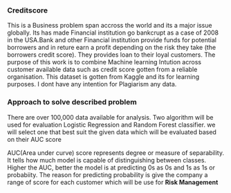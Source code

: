 ### Creditscore 

This is a Business problem span accross the world and its a major issue globally. Its has made Financial institution go bankcrupt as a case of 2008 in the USA.Bank and other Financial institution provide funds for potential borrowers and in reture earn a profit depending on the risk they take (the borrowers credit score). They provides loan to their loyal customers. The purpose of this work is to combine Machine learning Intution across customer available data such as credit score gotten from a reliable organisation. This dataset is gotten from Kaggle and its for learning purposes. I dont have any intention for Plagiarism any data.

### Approach to solve described problem

There are over 100,000 data available for analysis. Two algorithm will be used for evaluation Logistic Regression and Random Forest classifier. we will select one that best suit the given data which will be evaluated based on their AUC score

AUC(Area under curve) score represents degree or measure of separability. It tells how much model is capable of distinguishing between classes. Higher the AUC, better the model is at predicting 0s as 0s and 1s as 1s or probabiity. The reason for predicting probability is give the company a range of score for each customer which will be use for **Risk Management**
